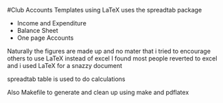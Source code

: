 #Club Accounts Templates using LaTeX
uses the spreadtab package
+ Income and Expenditure 
+ Balance Sheet
+ One page Accounts

Naturally the figures are made up and no mater that i tried to encourage others to use LaTeX instead of excel I found most people reverted to excel and i used LaTeX for a snazzy document

spreadtab table is used to do calculations

Also Makefile to generate and clean up using make and pdflatex
